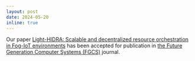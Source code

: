 ```yaml
---
layout: post
date: 2024-05-20
inline: true
---
```


Our paper [Light-HIDRA: Scalable and decentralized resource orchestration in Fog-IoT environments](https://www.sciencedirect.com/science/article/pii/S0167739X24002735) has been accepted for publication in [the Future Generation Computer Systems (FGCS)](https://www.sciencedirect.com/journal/future-generation-computer-systems) journal.
